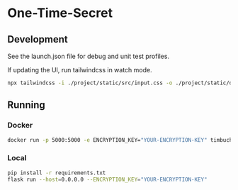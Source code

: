 # One-Time-Secret

## Development

See the launch.json file for debug and unit test profiles.

If updating the UI, run tailwindcss in watch mode.

```bash
npx tailwindcss -i ./project/static/src/input.css -o ./project/static/dist/css/output.css --watch
```

## Running

### Docker

```bash
docker run -p 5000:5000 -e ENCRYPTION_KEY="YOUR-ENCRYPTION-KEY" timbuchinger/one-time-secret:latest
```

### Local

```bash
pip install -r requirements.txt
flask run --host=0.0.0.0 --ENCRYPTION_KEY="YOUR-ENCRYPTION-KEY"
```

